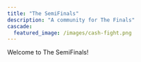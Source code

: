 ```yaml
---
title: "The SemiFinals"
description: "A community for The Finals"
cascade:
  featured_image: /images/cash-fight.png
---
```


Welcome to The SemiFinals!
